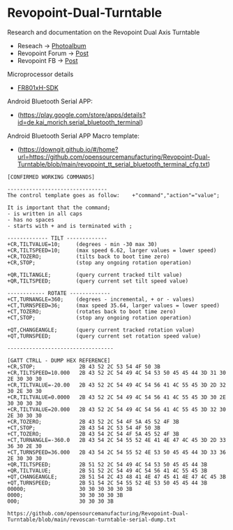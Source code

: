 # Revopoint-Dual-Turntable
Research and documentation on the Revopoint Dual Axis Turntable

- Reseach -> [Photoalbum](https://photos.app.goo.gl/Gpw4DirpBiTtLEeU9)
- Revopoint Forum -> [Post](https://forum.revopoint3d.com/t/reverse-engineer-bluetooth-commands-for-dual-axis-turntable/17504/18)
- Revopoint FB -> [Post](https://www.facebook.com/groups/revopointgloballaunch/posts/)

Microprocessor details
- [FR801xH-SDK](https://gitee.com/freqchip/FR801xH-SDK)

Android Bluetooth Serial APP:
- (https://play.google.com/store/apps/details?id=de.kai_morich.serial_bluetooth_terminal)

Android Bluetooth Serial APP Macro template:
- (https://downgit.github.io/#/home?url=https://github.com/opensourcemanufacturing/Revopoint-Dual-Turntable/blob/main/revopoint_tt_serial_bluetooth_terminal_cfg.txt)

```
[CONFIRMED WORKING COMMANDS]

--------------------------------
The control template goes as follow:    +"command","action"="value";

It is important that the command;
- is written in all caps
- has no spaces
- starts with + and is terminated with ;

------------- TILT -------------
+CR,TILTVALUE=10;     (degrees - min -30 max 30)
+CR,TILTSPEED=10;     (max speed 6.62, larger values = lower speed)
+CR,TOZERO;           (tilts back to boot time zero)
+CR,STOP;             (stop any ongoing rotation operation)

+QR,TILTANGLE;        (query current tracked tilt value)      
+QR,TILTSPEED;        (query current set tilt speed value)

------------ ROTATE -------------
+CT,TURNANGLE=360;    (degrees - incremental, + or - values)
+CT,TURNSPEED=36;     (max speed 35.64, larger values = lower speed)
+CT,TOZERO;           (rotates back to boot time zero)
+CT,STOP;             (stop any ongoing rotation operation)

+QT,CHANGEANGLE;      (query current tracked rotation value)
+QT,TURNSPEED;        (query current set rotation speed value)

----------------------------------
```

```
[GATT CTRLL - DUMP HEX REFERENCE]
+CR,STOP;              2B 43 52 2C 53 54 4F 50 3B 
+CR,TILTSPEED=10.000   2B 43 52 2C 54 49 4C 54 53 50 45 45 44 3D 31 30 2E 30 30 30 
+CR,TILTVALUE=-20.00   2B 43 52 2C 54 49 4C 54 56 41 4C 55 45 3D 2D 32 30 2E 30 30 
+CR,TILTVALUE=0.0000   2B 43 52 2C 54 49 4C 54 56 41 4C 55 45 3D 30 2E 30 30 30 30 
+CR,TILTVALUE=20.000   2B 43 52 2C 54 49 4C 54 56 41 4C 55 45 3D 32 30 2E 30 30 30 
+CR,TOZERO;            2B 43 52 2C 54 4F 5A 45 52 4F 3B 
+CT,STOP;              2B 43 54 2C 53 54 4F 50 3B 
+CT,TOZERO;            2B 43 54 2C 54 4F 5A 45 52 4F 3B 
+CT,TURNANGLE=-360.0   2B 43 54 2C 54 55 52 4E 41 4E 47 4C 45 3D 2D 33 36 30 2E 30 
+CT,TURNSPEED=36.000   2B 43 54 2C 54 55 52 4E 53 50 45 45 44 3D 33 36 2E 30 30 30 
+QR,TILTSPEED;         2B 51 52 2C 54 49 4C 54 53 50 45 45 44 3B 
+QR,TILTVALUE;         2B 51 52 2C 54 49 4C 54 56 41 4C 55 45 3B 
+QT,CHANGEANGLE;       2B 51 54 2C 43 48 41 4E 47 45 41 4E 47 4C 45 3B 
+QT,TURNSPEED;         2B 51 54 2C 54 55 52 4E 53 50 45 45 44 3B 
00000;                 30 30 30 30 30 3B 
0000;                  30 30 30 30 3B 
000;                   30 30 30 3B 

https://github.com/opensourcemanufacturing/Revopoint-Dual-Turntable/blob/main/revoscan-turntable-serial-dump.txt
```
